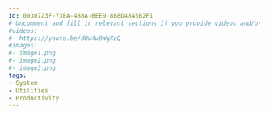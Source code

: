 ```yaml
---
id: 0930723F-73EA-488A-BEE9-8B8D4845B2F1
# Uncomment and fill in relevant sections if you provide videos and/or images
#videos:
#- https://youtu.be/dQw4w9WgXcQ
#images:
#- image1.png
#- image2.png
#- image3.png
tags:
- System
- Utilities
- Productivity
---
```

